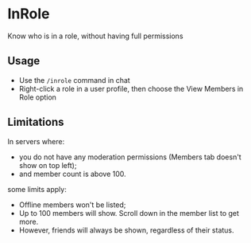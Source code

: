 # InRole

Know who is in a role, without having full permissions

## Usage

- Use the `/inrole` command in chat
- Right-click a role in a user profile, then choose the View Members in Role option

## Limitations

In servers where:

- you do not have any moderation permissions (Members tab doesn't show on top left);
- and member count is above 100.

some limits apply:

- Offline members won't be listed;
- Up to 100 members will show. Scroll down in the member list to get more.
- However, friends will always be shown, regardless of their status.
